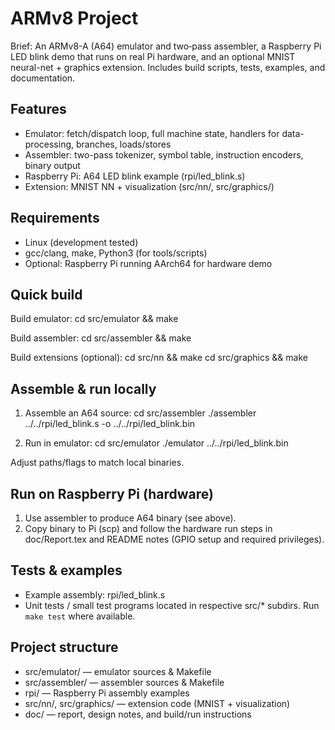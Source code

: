 # ARMv8 Project

Brief: An ARMv8-A (A64) emulator and two‑pass assembler, a Raspberry Pi LED blink demo that runs on real Pi hardware, and an optional MNIST neural-net + graphics extension. Includes build scripts, tests, examples, and documentation.

## Features
- Emulator: fetch/dispatch loop, full machine state, handlers for data-processing, branches, loads/stores
- Assembler: two-pass tokenizer, symbol table, instruction encoders, binary output
- Raspberry Pi: A64 LED blink example (rpi/led_blink.s)
- Extension: MNIST NN + visualization (src/nn/, src/graphics/)

## Requirements
- Linux (development tested)
- gcc/clang, make, Python3 (for tools/scripts)
- Optional: Raspberry Pi running AArch64 for hardware demo

## Quick build
Build emulator:
  cd src/emulator && make

Build assembler:
  cd src/assembler && make

Build extensions (optional):
  cd src/nn && make
  cd src/graphics && make

## Assemble & run locally
1. Assemble an A64 source:
   cd src/assembler
   ./assembler ../../rpi/led_blink.s -o ../../rpi/led_blink.bin

2. Run in emulator:
   cd src/emulator
   ./emulator ../../rpi/led_blink.bin

Adjust paths/flags to match local binaries.

## Run on Raspberry Pi (hardware)
1. Use assembler to produce A64 binary (see above).
2. Copy binary to Pi (scp) and follow the hardware run steps in doc/Report.tex and README notes (GPIO setup and required privileges).

## Tests & examples
- Example assembly: rpi/led_blink.s
- Unit tests / small test programs located in respective src/* subdirs. Run `make test` where available.

## Project structure
- src/emulator/ — emulator sources & Makefile
- src/assembler/ — assembler sources & Makefile
- rpi/ — Raspberry Pi assembly examples
- src/nn/, src/graphics/ — extension code (MNIST + visualization)
- doc/ — report, design notes, and build/run instructions

